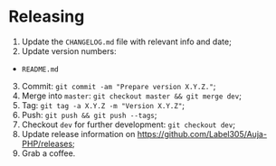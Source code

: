 # Releasing

 1. Update the `CHANGELOG.md` file with relevant info and date;
 2. Update version numbers:
  - `README.md`
 3. Commit: `git commit -am "Prepare version X.Y.Z."`;
 4. Merge into `master`: `git checkout master && git merge dev`;
 5. Tag: `git tag -a X.Y.Z -m "Version X.Y.Z"`;
 6. Push: `git push && git push --tags`;
 7. Checkout `dev` for further development: `git checkout dev`;
 8. Update release information on https://github.com/Label305/Auja-PHP/releases;
 9. Grab a coffee.
